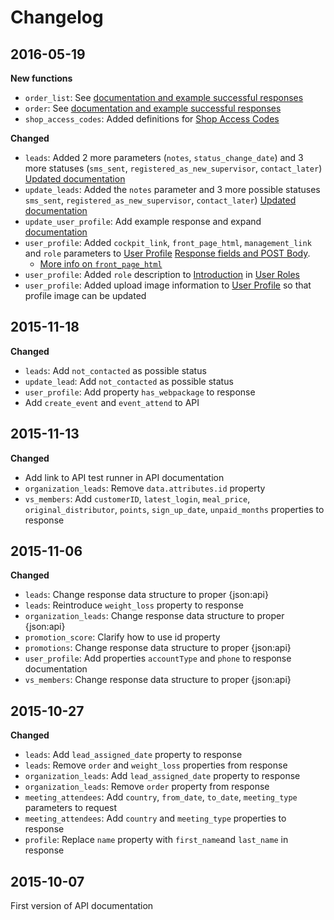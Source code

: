 # Changelog
## 2016-05-19
__New functions__

- `order_list`: See [documentation and example successful responses](#view-order-list)
- `order`: See [documentation and example successful responses](#view-single-order)
- `shop_access_codes`: Added definitions for [Shop Access Codes](#shop-access-codes)


__Changed__

- `leads`: Added 2 more parameters (`notes`, `status_change_date`) and 3 more statuses (`sms_sent`, `registered_as_new_supervisor`, `contact_later`) [Updated documentation](#view-leads)
- `update_leads`: Added the `notes` parameter and 3 more possible statuses `sms_sent`, `registered_as_new_supervisor`, `contact_later`) [Updated documentation](#update-lead)
- `update_user_profile`: Add example response and expand [documentation](#user-profile)
- `user_profile`: Added `cockpit_link`, `front_page_html`, `management_link` and `role` parameters to [User Profile](#user-profile) [Response fields and POST Body](#response-fields-and-post-body).
  - [More info on `front_page_html`](https://providi.atlassian.net/projects/PROV/issues/PROV-61)
- `user_profile`: Added `role` description to [Introduction](#introduction) in [User Roles](#user-roles)
- `user_profile`: Added upload image information to [User Profile](#user-profile) so that profile image can be updated

## 2015-11-18
__Changed__

- `leads`: Add `not_contacted` as possible status
- `update_lead`: Add `not_contacted` as possible status
- `user_profile`: Add property `has_webpackage` to response
- Add `create_event` and `event_attend` to API


## 2015-11-13
__Changed__

- Add link to API test runner in API documentation
- `organization_leads`: Remove `data.attributes.id` property
- `vs_members`: Add `customerID`, `latest_login`, `meal_price`, `original_distributor`, `points`, `sign_up_date`, `unpaid_months` properties to response


## 2015-11-06
__Changed__

- `leads`: Change response data structure to proper {json:api}
- `leads`: Reintroduce `weight_loss` property to response
- `organization_leads`: Change response data structure to proper {json:api}
- `promotion_score`: Clarify how to use id property
- `promotions`: Change response data structure to proper {json:api}
- `user_profile`: Add properties `accountType` and `phone` to response documentation
- `vs_members`: Change response data structure to proper {json:api}

## 2015-10-27
__Changed__

- `leads`: Add `lead_assigned_date` property to response
- `leads`: Remove `order` and `weight_loss` properties from response
- `organization_leads`: Add `lead_assigned_date` property to response
- `organization_leads`: Remove `order` property from response
- `meeting_attendees`: Add `country`, `from_date`, `to_date`, `meeting_type` parameters to request
- `meeting_attendees`: Add `country` and `meeting_type` properties to response
- `profile`: Replace `name` property with `first_name`and `last_name` in response

## 2015-10-07
First version of API documentation
